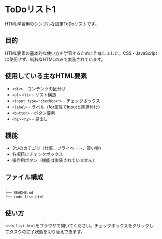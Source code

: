 # ToDoリスト1

HTML学習用のシンプルな固定ToDoリストです。

## 目的

HTML要素の基本的な使い方を学習するために作成しました。CSS・JavaScriptは使用せず、純粋なHTMLのみで実装されています。

## 使用している主なHTML要素

- `<div>` - コンテンツの区分け
- `<ul>` `<li>` - リスト構造
- `<input type="checkbox">` - チェックボックス
- `<label>` - ラベル（for属性でinputと関連付け）
- `<button>` - ボタン要素
- `<h1>` `<h2>` - 見出し

## 機能

- 3つのカテゴリ（仕事、プライベート、買い物）
- 各項目にチェックボックス
- 操作用ボタン（機能は実装されていません）

## ファイル構成

```
.
├── README.md
└── todo_list.html
```

## 使い方

`todo_list.html`をブラウザで開いてください。チェックボックスをクリックしてタスクの完了状態を切り替えできます。